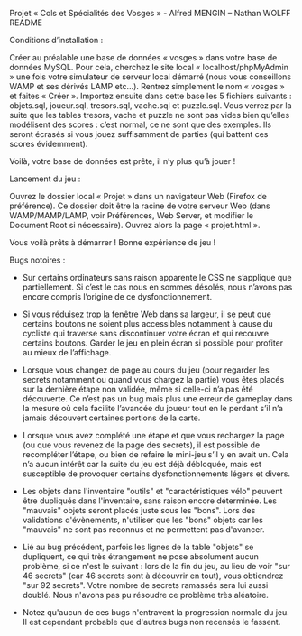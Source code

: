 Projet « Cols et Spécialités des Vosges » - Alfred MENGIN – Nathan WOLFF
README

Conditions d’installation :

Créer au préalable une base de données « vosges » dans votre base de données MySQL.
Pour cela, cherchez le site local « localhost/phpMyAdmin » une fois votre simulateur de serveur local démarré
(nous vous conseillons WAMP et ses dérivés LAMP etc…). Rentrez simplement le nom « vosges » et faites « Créer ».
Importez ensuite dans cette base les 5 fichiers suivants : objets.sql, joueur.sql, tresors.sql, vache.sql et puzzle.sql.
Vous verrez par la suite que les tables tresors, vache et puzzle ne sont pas vides bien qu’elles modélisent des scores : c’est normal, ce ne sont que des exemples.
Ils seront écrasés si vous jouez suffisamment de parties (qui battent ces scores évidemment).

Voilà, votre base de données est prête, il n’y plus qu’à jouer !

Lancement du jeu :

Ouvrez le dossier local « Projet » dans un navigateur Web (Firefox de préférence).
Ce dossier doit être la racine de votre serveur Web (dans WAMP/MAMP/LAMP, voir Préférences, Web Server, et modifier le Document Root si nécessaire).
Ouvrez alors la page « projet.html ».

Vous voilà prêts à démarrer ! Bonne expérience de jeu !

Bugs notoires :
- Sur certains ordinateurs sans raison apparente le CSS ne s’applique que partiellement.
  Si c’est le cas nous en sommes désolés,  nous n’avons pas encore compris l’origine de ce dysfonctionnement.

- Si vous réduisez trop la fenêtre Web dans sa largeur, il se peut que certains boutons ne soient plus accessibles
  notamment à cause du cycliste qui traverse sans discontinuer votre écran et qui recouvre certains boutons.
  Garder le jeu en plein écran si possible pour profiter au mieux de l’affichage.

- Lorsque vous changez de page au cours du jeu (pour regarder les secrets notamment ou quand vous chargez la partie)
  vous êtes placés sur la dernière étape non validée, même si celle-ci n’a pas été découverte.
  Ce n’est pas un bug mais plus une erreur de gameplay dans la mesure où cela facilite l’avancée du joueur
  tout en le perdant s’il n’a jamais découvert certaines portions de la carte.

- Lorsque vous avez complété une étape et que vous rechargez la page (ou que vous revenez de la page des secrets),
  il est possible de recompléter l’étape, ou bien de refaire le mini-jeu s’il y en avait un.
  Cela n’a aucun intérêt car la suite du jeu est déjà débloquée, mais est susceptible de provoquer certains dysfonctionnements légers et divers.

- Les objets dans l'inventaire "outils" et "caractéristiques vélo" peuvent être dupliqués dans l'inventaire, sans raison encore déterminée.
  Les "mauvais" objets seront placés juste sous les "bons". Lors des validations d'évènements, n'utiliser que les "bons" objets
  car les "mauvais" ne sont pas reconnus et ne permettent pas d'avancer.

- Lié au bug précédent, parfois les lignes de la table "objets" se dupliquent, ce qui très étrangement ne pose absolument aucun problème, si ce n'est
  le suivant : lors de la fin du jeu, au lieu de voir "sur 46 secrets" (car 46 secrets sont à découvrir en tout), vous obtiendrez "sur 92 secrets".
  Votre nombre de secrets ramassés sera lui aussi doublé. Nous n'avons pas pu résoudre ce problème très aléatoire.

- Notez qu'aucun de ces bugs n'entravent la progression normale du jeu. Il est cependant probable que d'autres bugs non recensés le fassent. 
